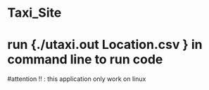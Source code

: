 # Taxi_Site
# run {./utaxi.out  Location.csv } in command line to run code
#attention !! : this application only work on linux
